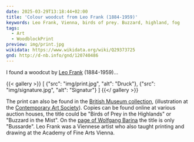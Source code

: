 ```yaml
---
date: 2025-03-29T13:18:44+02:00
title: 'Colour woodcut from Leo Frank (1884-1959)'
keywords: Leo Frank, Vienna, birds of prey. Buzzard, highland, fog
tags:
  - Art
  - WoodblockPrint
preview: img/print.jpg
wikidata: https://www.wikidata.org/wiki/Q29373725
gnd: http://d-nb.info/gnd/120740486
---
```


I found a woodcut by [Leo Frank](https://www.geschichtewiki.wien.gv.at/Leo_Frank) (1884-1959)...
<!--more-->

{{< gallery >}}
[
  {"src": "img/print.jpg", "alt": "Druck"},
  {"src": "img/signature.jpg", "alt": "Signatur"}
]
{{</ gallery >}}

The print can also be found in the [British Museum collection](https://www.britishmuseum.org/collection/object/P_1980-U-1254), (illustration at the [Contemporary Art Society](https://contemporaryartsociety.org/objects/buzzard-mist-1904-1927)). Copies can be found online at various auction houses, the title could be "Birds of Prey in the Highlands" or "Buzzard in the Mist". On the [page of Wolfgang Barina](https://www.wolfgang-barina.de/kunst/sammlung/farbschnitte/frank-Leo-fhs-Bussarde.html) the title is only "Bussarde".
Leo Frank was a Viennese artist who also taught printing and drawing at the Academy of Fine Arts Vienna.
